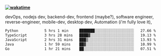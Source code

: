 **[![wakatime](https://wakatime.com/badge/user/87646243-158a-4241-a3cb-668e1fa2dbb8.svg)](https://wakatime.com/@87646243-158a-4241-a3cb-668e1fa2dbb8?style=plastic)**


devOps, nodejs dev, backend-dev, frontend (maybe?), software engineer, reverse-engineer, mobile-dev, desktop dev, Automation (i'm fully love it), 

<!--START_SECTION:waka-->

```txt
Python            5 hrs 1 min     ███████░░░░░░░░░░░░░░░░░░   27.66 %
TypeScript        3 hrs 28 mins   ████▓░░░░░░░░░░░░░░░░░░░░   19.13 %
JavaScript        2 hrs 31 mins   ███▒░░░░░░░░░░░░░░░░░░░░░   13.93 %
Java              1 hr 59 mins    ██▓░░░░░░░░░░░░░░░░░░░░░░   10.99 %
Go                1 hr 21 mins    ██░░░░░░░░░░░░░░░░░░░░░░░   07.51 %
```

<!--END_SECTION:waka-->
